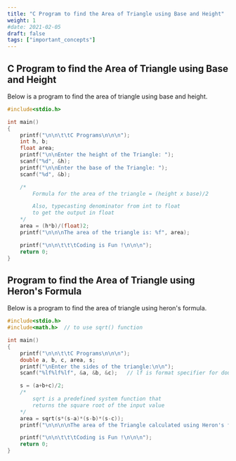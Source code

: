 ```yaml
---
title: "C Program to find the Area of Triangle using Base and Height"
weight: 1
#date: 2021-02-05
draft: false
tags: ["important_concepts"]
---
```


## C Program to find the Area of Triangle using Base and Height

Below is a program to find the area of triangle using base and height.

```c
#include<stdio.h>

int main()
{
    printf("\n\n\t\tC Programs\n\n\n");
    int h, b;
    float area;
    printf("\n\nEnter the height of the Triangle: ");
    scanf("%d", &h);
    printf("\n\nEnter the base of the Triangle: ");
    scanf("%d", &b);

    /*
        Formula for the area of the triangle = (height x base)/2

        Also, typecasting denominator from int to float
        to get the output in float
    */
    area = (h*b)/(float)2;
    printf("\n\n\nThe area of the triangle is: %f", area);

    printf("\n\n\t\t\tCoding is Fun !\n\n\n");
    return 0;
}
```

## Program to find the Area of Triangle using Heron's Formula

Below is a program to find the area of triangle using heron's formula.

```c
#include<stdio.h>
#include<math.h>  // to use sqrt() function

int main()
{
    printf("\n\n\t\tC Programs\n\n\n");
    double a, b, c, area, s;
    printf("\nEnter the sides of the triangle:\n\n");
    scanf("%lf%lf%lf", &a, &b, &c);   // lf is format specifier for double input

    s = (a+b+c)/2;
    /*
        sqrt is a predefined system function that
        returns the square root of the input value
    */
    area = sqrt(s*(s-a)*(s-b)*(s-c));
    printf("\n\n\n\nThe area of the Triangle calculated using Heron's formula is: %lf", area);

    printf("\n\n\t\t\tCoding is Fun !\n\n\n");
    return 0;
}
```
